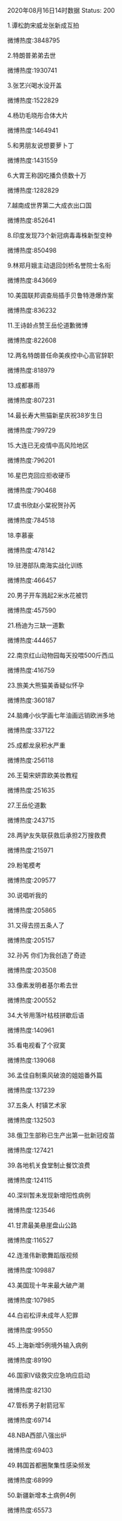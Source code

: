 2020年08月16日14时数据
Status: 200

1.谭松韵宋威龙张新成互拍

微博热度:3848795

2.特朗普弟弟去世

微博热度:1930741

3.张艺兴喝水没开盖

微博热度:1522829

4.杨玏毛晓彤合体大片

微博热度:1464941

5.和男朋友说想要萝卜丁

微博热度:1431559

6.大胃王称因吃播负债数十万

微博热度:1282829

7.越南成世界第二大成衣出口国

微博热度:852641

8.印度发现73个新冠病毒毒株新型变种

微博热度:850498

9.林郑月娥主动退回剑桥名誉院士名衔

微博热度:843669

10.美国联邦调查局插手贝鲁特港爆炸案

微博热度:836232

11.王诗龄点赞王岳伦道歉微博

微博热度:822608

12.两名特朗普任命美疾控中心高官辞职

微博热度:818979

13.成都暴雨

微博热度:807231

14.最长寿大熊猫新星庆祝38岁生日

微博热度:799729

15.大连已无疫情中高风险地区

微博热度:796201

16.星巴克回应拒收硬币

微博热度:790468

17.虞书欣赵小棠祝贺孙芮

微博热度:784518

18.李慕豪

微博热度:478142

19.驻港部队南海实战化训练

微博热度:466457

20.男子开车溅起2米水花被罚

微博热度:457590

21.杨迪为三缺一道歉

微博热度:444657

22.南京红山动物园每天投喂500斤西瓜

微博热度:416759

23.旅美大熊猫美香疑似怀孕

微博热度:360187

24.脑瘫小伙学画七年油画远销欧洲多地

微博热度:337122

25.成都龙泉积水严重

微博热度:256118

26.王菊宋妍霏欧美妆教程

微博热度:251635

27.王岳伦道歉

微博热度:243715

28.两驴友失联获救后承担2万搜救费

微博热度:215971

29.粉笔模考

微博热度:209577

30.说唱听我的

微博热度:205865

31.又得去捞五条人了

微博热度:205157

32.孙芮 你们为我创造了奇迹

微博热度:203508

33.像素发明者基尔希去世

微博热度:200552

34.大爷用落叶枯枝拼歇后语

微博热度:140961

35.看电视看了个寂寞

微博热度:139068

36.孟佳自制乘风破浪的姐姐番外篇

微博热度:137239

37.五条人 村镇艺术家

微博热度:132503

38.俄卫生部称已生产出第一批新冠疫苗

微博热度:127421

39.各地机关食堂制止餐饮浪费

微博热度:124115

40.深圳暂未发现新增阳性病例

微博热度:123546

41.甘肃最美悬崖盘山公路

微博热度:116527

42.连淮伟新歌舞蹈版视频

微博热度:109887

43.美国现十年来最大破产潮

微博热度:107985

44.白岩松评未成年人犯罪

微博热度:99550

45.上海新增5例境外输入病例

微博热度:89190

46.国家Ⅳ级救灾应急响应启动

微博热度:82130

47.管栎男子射箭冠军

微博热度:69714

48.NBA西部八强出炉

微博热度:69403

49.韩国首都圈聚集性感染频发

微博热度:68999

50.新疆新增本土病例4例

微博热度:65573

